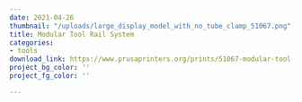 ```yaml
---
date: 2021-04-26
thumbnail: "/uploads/large_display_model_with_no_tube_clamp_51067.png"
title: Modular Tool Rail System
categories:
- tools
download_link: https://www.prusaprinters.org/prints/51067-modular-tool-rail-system
project_bg_color: ''
project_fg_color: ''

---
```

